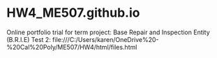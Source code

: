 # HW4_ME507.github.io
Online portfolio trial for term project: Base Repair and Inspection Entity (B.R.I.E)
Test 2: file:///C:/Users/karen/OneDrive%20-%20Cal%20Poly/ME507/HW4/html/files.html 
